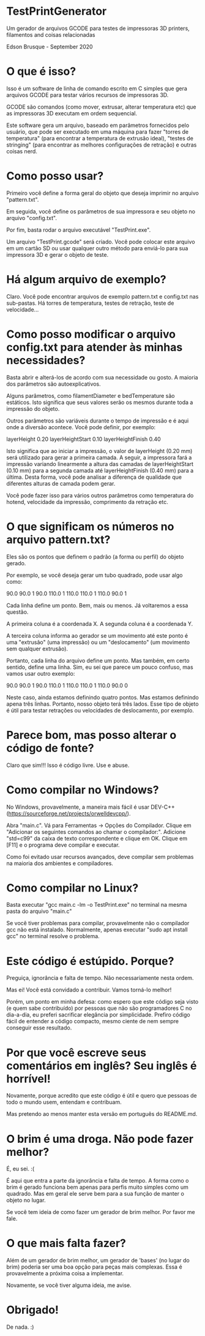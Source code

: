 # TestPrintGenerator

Um gerador de arquivos GCODE para testes de impressoras 3D printers, filamentos and coisas relacionadas

Edson Brusque - September 2020


# O que é isso?

Isso é um software de linha de comando escrito em C simples que gera arquivos GCODE para testar vários recursos de impressoras 3D.

GCODE são comandos (como mover, extrusar, alterar temperatura etc) que as impressoras 3D executam em ordem sequencial.

Este software gera um arquivo, baseado em parâmetros fornecidos pelo usuário, que pode ser executado em uma máquina para fazer "torres de temperatura" (para encontrar a temperatura de extrusão ideal), "testes de stringing" (para encontrar as melhores configurações de retração) e outras coisas nerd.


# Como posso usar?

Primeiro você define a forma geral do objeto que deseja imprimir no arquivo "pattern.txt".

Em seguida, você define os parâmetros de sua impressora e seu objeto no arquivo "config.txt".

Por fim, basta rodar o arquivo executável "TestPrint.exe".

Um arquivo "TestPrint.gcode" será criado. Você pode colocar este arquivo em um cartão SD ou usar qualquer outro método para enviá-lo para sua impressora 3D e gerar o objeto de teste.


# Há algum arquivo de exemplo?

Claro. Você pode encontrar arquivos de exemplo pattern.txt e config.txt nas sub-pastas. Há torres de temperatura, testes de retração, teste de velocidade...


# Como posso modificar o arquivo config.txt para atender às minhas necessidades?

Basta abrir e alterá-los de acordo com sua necessidade ou gosto. A maioria dos parâmetros são autoexplicativos.

Alguns parâmetros, como filamentDiameter e bedTemperature são estáticos. Isto significa que seus valores serão os mesmos durante toda a impressão do objeto.

Outros parâmetros são variáveis durante o tempo de impressão e é aqui onde a diversão acontece. Você pode definir, por exemplo:

layerHeight 0.20
layerHeightStart 0.10
layerHeightFinish 0.40

Isto significa que ao iniciar a impressão, o valor de layerHeight (0.20 mm) será utilizado para gerar a primeira camada. A seguir, a impressora fará a impressão variando linearmente a altura das camadas de layerHeightStart (0.10 mm) para a segunda camada até layerHeightFinish (0.40 mm) para a última. Desta forma, você pode analisar a diferença de qualidade que diferentes alturas de camada podem gerar.

Você pode fazer isso para vários outros parâmetros como temperatura do hotend, velocidade da impressão, comprimento da retração etc.


# O que significam os números no arquivo pattern.txt?

Eles são os pontos que definem o padrão (a forma ou perfil) do objeto gerado.

Por exemplo, se você deseja gerar um tubo quadrado, pode usar algo como:

 90.0  90.0 1
 90.0 110.0 1
110.0 110.0 1
110.0  90.0 1

Cada linha define um ponto. Bem, mais ou menos. Já voltaremos a essa questão.

A primeira coluna é a coordenada X. A segunda coluna é a coordenada Y.

A terceira coluna informa ao gerador se um movimento até este ponto é uma "extrusão" (uma impressão) ou um "deslocamento" (um movimento sem qualquer extrusão).

Portanto, cada linha do arquivo define um ponto. Mas também, em certo sentido, define uma linha. Sim, eu sei que parece um pouco confuso, mas vamos usar outro exemplo:

 90.0  90.0 1
 90.0 110.0 1
110.0 110.0 1
110.0  90.0 0

Neste caso, ainda estamos definindo quatro pontos. Mas estamos definindo apena três linhas. Portanto, nosso objeto terá três lados. Esse tipo de objeto é útil para testar retrações ou velocidades de deslocamento, por exemplo.


# Parece bom, mas posso alterar o código de fonte?

Claro que sim!!! Isso é código livre. Use e abuse.


# Como compilar no Windows?

No Windows, provavelmente, a maneira mais fácil é usar DEV-C++ (https://sourceforge.net/projects/orwelldevcpp/).

Abra "main.c".
Vá para Ferramentas -> Opções do Compilador.
Clique em "Adicionar os seguintes comandos ao chamar o compilador:".
Adicione "std=c99" da caixa de texto correspondente e clique em OK.
Clique em [F11] e o programa deve compilar e executar.

Como foi evitado usar recursos avançados, deve compilar sem problemas na maioria dos ambientes e compiladores.


# Como compilar no Linux?

Basta executar "gcc main.c -lm -o TestPrint.exe" no terminal na mesma pasta do arquivo "main.c"

Se você tiver problemas para compilar, provavelmente não o compilador gcc não está instalado. Normalmente, apenas executar "sudo apt install gcc" no terminal resolve o problema.


# Este código é estúpido. Porque?

Preguiça, ignorância e falta de tempo. Não necessariamente nesta ordem.

Mas ei! Você está convidado a contribuir. Vamos torná-lo melhor!

Porém, um ponto em minha defesa: como espero que este código seja visto (e quem sabe contribuído) por pessoas que não são programadores C no dia-a-dia, eu preferi sacrificar elegância por simplicidade. Prefiro código fácil de entender a código compacto, mesmo ciente de nem sempre conseguir esse resultado.


# Por que você escreve seus comentários em inglês? Seu inglês é horrível!

Novamente, porque acredito que este código é útil e quero que pessoas de todo o mundo usem, entendam e contribuam.

Mas pretendo ao menos manter esta versão em português do README.md.


# O brim é uma droga. Não pode fazer melhor?

É, eu sei. :(

É aqui que entra a parte da ignorância e falta de tempo. A forma como o brim é gerado funciona bem apenas para perfis muito simples como um quadrado. Mas em geral ele serve bem para a sua função de manter o objeto no lugar.

Se você tem ideia de como fazer um gerador de brim melhor. Por favor me fale.


# O que mais falta fazer?

Além de um gerador de brim melhor, um gerador de 'bases' (no lugar do brim) poderia ser uma boa opção para peças mais complexas. Essa é provavelmente a próxima coisa a implementar.

Novamente, se você tiver alguma ideia, me avise.


# Obrigado!

De nada. :)
